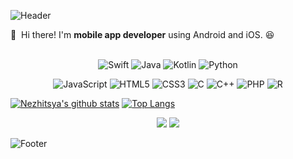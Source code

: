 ![Header](https://capsule-render.vercel.app/api?type=waving&height=200&text=Dayeong&fontAlign=80&fontAlignY=40&color=gradient)

<p>
  👋&nbsp; Hi there! I'm <b>mobile app developer</b> using Android and iOS. 😆<br/> <br/>
</p>

<p align='center'>
  <img alt="Swift" src="https://img.shields.io/badge/swift-%23FA7343.svg?&style=for-the-badge&logo=swift&logoColor=white"/>
  <img alt="Java" src="https://img.shields.io/badge/java-%23ED8B00.svg?&style=for-the-badge&logo=java&logoColor=white"/>
  <img alt="Kotlin" src="https://img.shields.io/badge/kotlin-%230095D5.svg?&style=for-the-badge&logo=kotlin&logoColor=white"/>
  <img alt="Python" src="https://img.shields.io/badge/python%20-%2314354C.svg?&style=for-the-badge&logo=python&logoColor=white"/>
</p>

<p align='center'>
  <img alt="JavaScript" src="https://img.shields.io/badge/javascript%20-%23323330.svg?&style=for-the-badge&logo=javascript&logoColor=%23F7DF1E"/>
  <img alt="HTML5" src="https://img.shields.io/badge/html5%20-%23E34F26.svg?&style=for-the-badge&logo=html5&logoColor=white"/>
  <img alt="CSS3" src="https://img.shields.io/badge/css3%20-%231572B6.svg?&style=for-the-badge&logo=css3&logoColor=white"/>
  <img alt="C" src="https://img.shields.io/badge/c%20-%2300599C.svg?&style=for-the-badge&logo=c&logoColor=white"/>
  <img alt="C++" src="https://img.shields.io/badge/c++%20-%2300599C.svg?&style=for-the-badge&logo=c%2B%2B&ogoColor=white"/>
  <img alt="PHP" src="https://img.shields.io/badge/php-%23777BB4.svg?&style=for-the-badge&logo=php&logoColor=white"/>
  <img alt="R" src="https://img.shields.io/badge/r-%23276DC3.svg?&style=for-the-badge&logo=r&logoColor=white"/>
</p>

[![Nezhitsya's github stats](https://github-readme-stats.vercel.app/api?username=nezhitsya)](https://github.com/nezhitsya/github-readme-stats)
[![Top Langs](https://github-readme-stats.vercel.app/api/top-langs/?username=nezhitsya&layout=compact)](https://github.com/nezhitsya/github-readme-stats)

<p align='center'>
  <img src="http://img.shields.io/badge/-Tech%20blog-black?style=flat-square&logo=github&link=https://zzsza.github.io/)](https://velog.io/@nezhitsya"/>
  <img src="https://hits.seeyoufarm.com/api/count/incr/badge.svg?url=https%3A%2F%2Fgithub.com%2Fnezhitsya&count_bg=%23FFF8CF&title_bg=%23FFDD59&icon=icloud.svg&icon_color=%23E7E7E7&title=Hits&edge_flat=false)](https://hits.seeyoufarm.com"/>
</p>

![Footer](https://capsule-render.vercel.app/api?type=waving&height=200&section=footer&text=👊🏻&fontAlign=80&fontAlignY=40&color=gradient)

